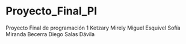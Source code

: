 # Proyecto_Final_PI
Proyecto Final de programación 1
Ketzary Mirely Miguel Esquivel
Sofía Miranda Becerra 
Diego Salas Dávila
